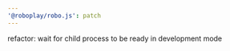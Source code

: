 ```yaml
---
'@roboplay/robo.js': patch
---
```


refactor: wait for child process to be ready in development mode
